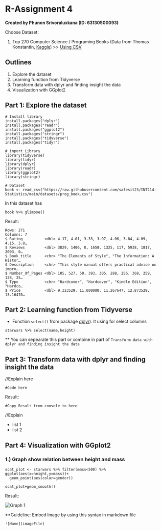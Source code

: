 # R-Assignment 4

**Created by Phunon Srivoraluxkana (ID: 63130500093)**

Choose Dataset:
1. Top 270 Computer Science / Programing Books (Data from Thomas Konstantin, [Kaggle](https://www.kaggle.com/thomaskonstantin/top-270-rated-computer-science-programing-books)) >> [Using CSV](https://raw.githubusercontent.com/safesit23/INT214-Statistics/main/datasets/prog_book.csv)

## Outlines
1. Explore the dataset
2. Learning function from Tidyverse
3. Transform data with dplyr and finding insight the data
4. Visualization with GGplot2

## Part 1: Explore the dataset

```
# Install library
install.packages("dplyr")
install.packages("readr")
install.packages("ggplot2")
install.packages("stringr")
install.packages("tidyverse")
install.packages("tidyr")

# import Library
library(tidyverse)
library(tidyr)
library(dplyr)
library(readr)
library(ggplot2)
library(stringr)

# Dataset
book <- read_csv("https://raw.githubusercontent.com/safesit23/INT214-Statistics/main/datasets/prog_book.csv")

```

In this dataset has 
```
book %>% glimpse()
```
Result:
```
Rows: 271
Columns: 7
$ Rating          <dbl> 4.17, 4.01, 3.33, 3.97, 4.06, 3.84, 4.09, 4.15, 3.8…
$ Reviews         <dbl> 3829, 1406, 0, 1658, 1325, 117, 5938, 1817, 2093, 0…
$ Book_title      <chr> "The Elements of Style", "The Information: A Histor…
$ Description     <chr> "This style manual offers practical advice on impro…
$ Number_Of_Pages <dbl> 105, 527, 50, 393, 305, 288, 256, 368, 259, 128, 35…
$ Type            <chr> "Hardcover", "Hardcover", "Kindle Edition", "Hardco…
$ Price           <dbl> 9.323529, 11.000000, 11.267647, 12.873529, 13.16470…

```



## Part 2: Learning function from Tidyverse

- Function `select()` from package [dplyr](https://dplyr.tidyverse.org/articles/dplyr.html#select-columns-with-select)). It using for select columns

```
starwars %>% select(name,height)
```
** You can sepearate this part or combine in part of `Transform data with dplyr and finding insight the data`

## Part 3: Transform data with dplyr and finding insight the data

//Explain here

```
#Code here
```

Result:

```
#Copy Result from console to here
```
//Explain

- list 1
- list 2

## Part 4: Visualization with GGplot2
### 1.) Graph show relation between height and mass
```
scat_plot <- starwars %>% filter(mass<500) %>% ggplot(aes(x=height,y=mass))+
  geom_point(aes(color=gender))

scat_plot+geom_smooth()
```
Result:

![Graph 1](graph1.png)

**Guideline:
Embed Image by using this syntax in markdown file
````
![Name](imageFile)
````
